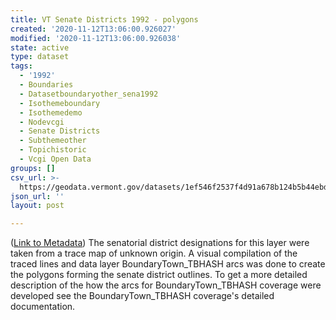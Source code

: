 ```yaml
---
title: VT Senate Districts 1992 - polygons
created: '2020-11-12T13:06:00.926027'
modified: '2020-11-12T13:06:00.926038'
state: active
type: dataset
tags:
  - '1992'
  - Boundaries
  - Datasetboundaryother_sena1992
  - Isothemeboundary
  - Isothemedemo
  - Nodevcgi
  - Senate Districts
  - Subthemeother
  - Topichistoric
  - Vcgi Open Data
groups: []
csv_url: >-
  https://geodata.vermont.gov/datasets/1ef546f2537f4d91a678b124b5b44ebd_21.csv?outSR=%7B%22latestWkid%22%3A32145%2C%22wkid%22%3A32145%7D
json_url: ''
layout: post

---
```

(<a href='http://maps.vcgi.vermont.gov/gisdata/metadata/BoundaryOther_SENA1992.htm' target='_blank'>Link to Metadata</a>) The senatorial district designations for this layer were taken from a trace map of unknown origin. A visual compilation of the traced lines and data layer BoundaryTown_TBHASH arcs was done to create the polygons forming the senate district outlines. To get a more detailed description of the how the arcs for BoundaryTown_TBHASH coverage were developed see the BoundaryTown_TBHASH coverage's detailed documentation.
